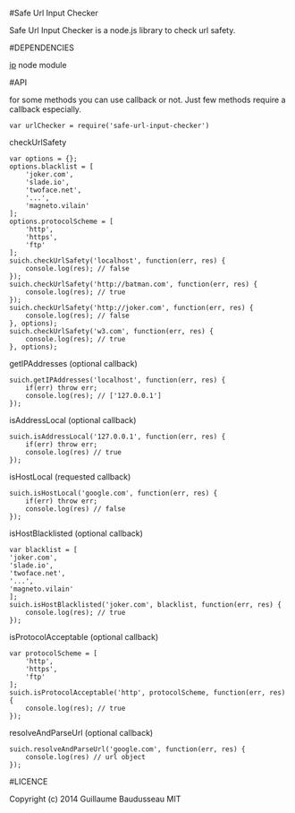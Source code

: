#Safe Url Input Checker

Safe Url Input Checker is a node.js library to check url safety.

#DEPENDENCIES

[ip](https://github.com/indutny/node-ip) node module

#API

for some methods you can use callback or not. Just few methods require a callback especially.

	var urlChecker = require('safe-url-input-checker')

checkUrlSafety

	var options = {};
	options.blacklist = [
		'joker.com',
		'slade.io',
		'twoface.net',
		'...',
		'magneto.vilain'
	];
	options.protocolScheme = [
		'http',
		'https',
		'ftp'
	];
	suich.checkUrlSafety('localhost', function(err, res) {
		console.log(res); // false
	});
	suich.checkUrlSafety('http://batman.com', function(err, res) {
		console.log(res); // true
	});
	suich.checkUrlSafety('http://joker.com', function(err, res) {
		console.log(res); // false
	}, options);
	suich.checkUrlSafety('w3.com', function(err, res) {
		console.log(res); // true
	}, options);

getIPAddresses (optional callback)

	suich.getIPAddresses('localhost', function(err, res) {
		if(err) throw err;
		console.log(res); // ['127.0.0.1']
	});

isAddressLocal (optional callback)

	suich.isAddressLocal('127.0.0.1', function(err, res) {
		if(err) throw err;
		console.log(res) // true
	});

isHostLocal (requested callback)

	suich.isHostLocal('google.com', function(err, res) {
		if(err) throw err;
		console.log(res) // false
	});

isHostBlacklisted (optional callback)

	var blacklist = [
	'joker.com',
	'slade.io',
	'twoface.net',
	'...',
	'magneto.vilain'
	];
	suich.isHostBlacklisted('joker.com', blacklist, function(err, res) {
		console.log(res); // true
	});

isProtocolAcceptable (optional callback)

	var protocolScheme = [
		'http',
		'https',
		'ftp'
	];
	suich.isProtocolAcceptable('http', protocolScheme, function(err, res) {
		console.log(res); // true
	});

resolveAndParseUrl (optional callback)

	suich.resolveAndParseUrl('google.com', function(err, res) {
		console.log(res) // url object
	});

#LICENCE

Copyright (c) 2014 Guillaume Baudusseau
MIT
